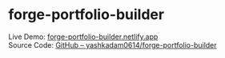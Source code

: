 # forge-portfolio-builder
Live Demo: [forge-portfolio-builder.netlify.app](https://forge-portfolio-builder.netlify.app/)  
Source Code:  [GitHub – yashkadam0614/forge-portfolio-builder](https://github.com/yashkadam0614/forge-portfolio-builder)

